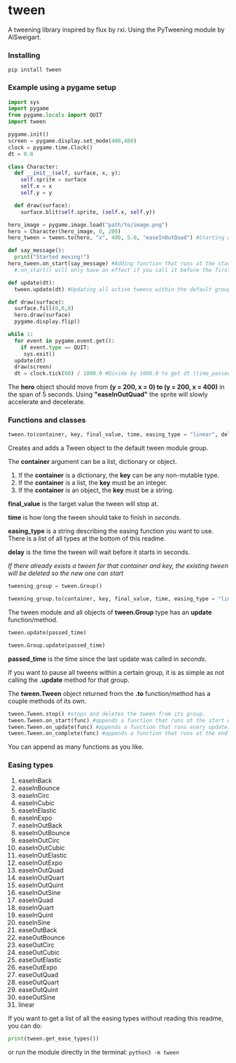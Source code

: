 # tween
A tweening library inspired by flux by rxi. Using the PyTweening module by AlSweigart.
### Installing
`pip install tween`

### Example using a pygame setup

```python
import sys
import pygame
from pygame.locals import QUIT
import tween

pygame.init()
screen = pygame.display.set_mode(400,400)
clock = pygame.time.Clock()
dt = 0.0

class Character:
  def __init__(self, surface, x, y):
    self.sprite = surface
    self.x = x
    self.y = y

  def draw(surface):
    surface.blit(self.sprite, (self.x, self.y))

hero_image = pygame.image.load("path/to/image.png")
hero = Character(hero_image, 0, 200)
hero_tween = tween.to(hero, "x", 400, 5.0, "easeInOutQuad") #Starting a tween.

def say_message():
  print("Started moving!")
hero_tween.on_start(say_message) #Adding function that runs at the start of the tween-
  #.on_start() will only have an effect if you call it before the first time the tween is updated

def update(dt):
  tween.update(dt) #Updating all active tweens within the default group

def draw(surface):
  surface.fill(0,0,0)
  hero.draw(surface)
  pygame.display.flip()

while 1:
  for event in pygame.event.get():
    if event.type == QUIT:
     sys.exit()
  update(dt)
  draw(screen)
  dt = clock.tick(60) / 1000.0 #Divide by 1000.0 to get dt (time_passed) in seconds

```
The **hero** object should move from **(y = 200, x = 0) to (y = 200, x = 400)** in the span of 5 seconds. Using **"easeInOutQuad"** the sprite will slowly accelerate and decelerate.


### Functions and classes
```python
tween.to(container, key, final_value, time, easing_type = "linear", delay = 0.0) -> tween.Tween
```

Creates and adds a Tween object to the default tween module group.

The **container** argument can be a list, dictionary or object.
1.  If the **container** is a dictionary, the **key** can be any non-mutable type.
2.  If the **container** is a list, the **key** must be an integer.
3.  If the **container** is an object, the **key** must be a string.

**final_value** is the target value the tween will stop at.

**time** is how long the tween should take to finish in _seconds_.

**easing_type** is a string describing the easing function you want to use. There is a list of all types at the bottom of this readme.

**delay** is the time the tween will wait before it starts in seconds.

_If there already exists a tween for that container and key, the existing tween will be deleted so the new one can start_


```python
tweening_group = tween.Group()

tweening_group.to(container, key, final_value, time, easing_type = "linear") -> tween.Tween
```

The tween module and all objects of **tween.Group** type has an **update** function/method.

```python
tween.update(passed_time)
```
```python
tween.Group.update(passed_time)
```

**passed_time** is the time since the last update was called in _seconds_.

If you want to pause all tweens within a certain group, it is as simple as not calling the **.update** method for that group.

The **tween.Tween** object returned from the **.to** function/method has a couple methods of its own.

```python
tween.Tween.stop() #stops and deletes the tween from its group.
tween.Tween.on_start(func) #appends a function that runs at the start of the tween.
tween.Tween.on_update(func) #appends a function that runs every update.
tween.Tween.on_complete(func) #appends a function that runs at the end of the tween.
```

You can append as many functions as you like.

### Easing types
1. easeInBack
2. easeInBounce
3. easeInCirc
4. easeInCubic
5. easeInElastic
6. easeInExpo
7. easeInOutBack
8. easeInOutBounce
9. easeInOutCirc
10. easeInOutCubic
11. easeInOutElastic
12. easeInOutExpo
13. easeInOutQuad
14. easeInOutQuart
15. easeInOutQuint
16. easeInOutSine
17. easeInQuad
18. easeInQuart
19. easeInQuint
20. easeInSine
21. easeOutBack
22. easeOutBounce
23. easeOutCirc
24. easeOutCubic
25. easeOutElastic
26. easeOutExpo
27. easeOutQuad
28. easeOutQuart
29. easeOutQuint
30. easeOutSine
31. linear

If you want to get a list of all the easing types without reading this readme, you can do:
```python
print(tween.get_ease_types())
```
or run the module directly in the terminal: `python3 -m tween`
